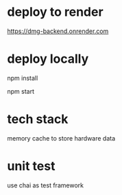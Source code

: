 # deploy to render

https://dmg-backend.onrender.com

# deploy locally

npm install

npm start

# tech stack

memory cache to store hardware data

# unit test

use chai as test framework
